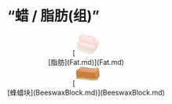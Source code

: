 # “蜡 / 脂肪(组)”  
<div style="display:inline-block"><div class="gamedatalist" style="text-align:center;;min-height:0px;"><div style="text-align:center;">[<div style="width:50px;display:inline-block;text-align:center"><img decoding="async" src="../wiki/Sprite/Fat.png" href="a.md" style="max-width:50px;max-height:50px;"></div><br>[脂肪](Fat.md)](Fat.md)</div></div><div class="gamedatalist" style="text-align:center;;min-height:0px;"><div style="text-align:center;">[<div style="width:50px;display:inline-block;text-align:center"><img decoding="async" src="../wiki/Sprite/BeeswaxBlock.png" href="a.md" style="max-width:50px;max-height:50px;"></div><br>[蜂蜡块](BeeswaxBlock.md)](BeeswaxBlock.md)</div></div></div>  
  


<script>document.title="“蜡 / 脂肪(组)” - 卡牌生存百科 Card Survival Wiki";</script>